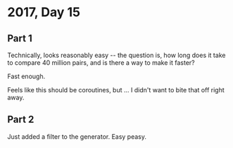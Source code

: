 # 2017, Day 15

## Part 1

Technically, looks reasonably easy -- the question is, how long does it take to compare 40 million pairs, and is there a way to make it faster?

Fast enough.

Feels like this should be coroutines, but ... I didn't want to bite that off right away.

## Part 2

Just added a filter to the generator. Easy peasy.
